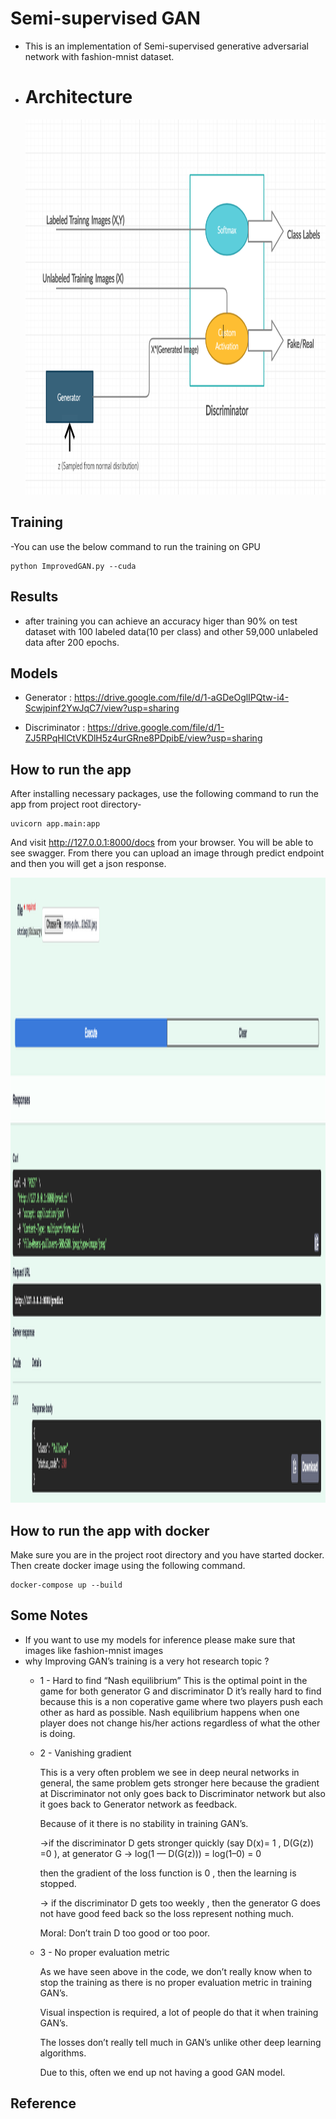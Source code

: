# Semi-supervised GAN

- This is an implementation of Semi-supervised generative adversarial network with fashion-mnist dataset.
- # Architecture
  <img src="https://github.com/ahmedkotb98/Semi-Supervised-Gan/blob/main/images/architecture.png" width="600" height="600" />

## Training

-You can use the below command to run the training on GPU
```
python ImprovedGAN.py --cuda
```

## Results

- after training you can achieve an accuracy higer than 90% on test dataset with 100 labeled data(10 per class) and other 59,000 unlabeled data after 200 epochs.

## Models

- Generator : https://drive.google.com/file/d/1-aGDeOglIPQtw-i4-Scwjpinf2YwJqC7/view?usp=sharing

- Discriminator : https://drive.google.com/file/d/1-ZJ5RPqHlCtVKDlH5z4urGRne8PDpibE/view?usp=sharing

## How to run the app

After installing necessary packages, use the following command to run the app from project root directory-
  
```
uvicorn app.main:app
```
And visit http://127.0.0.1:8000/docs from your browser. You will be able to see swagger. From there you can upload an image through predict endpoint and then you will get a json response.

<img src="https://github.com/ahmedkotb98/Semi-Supervised-Gan/blob/main/images/api_docs.png" width="1000" height="1000" />

## How to run the app with docker

Make sure you are in the project root directory and you have started docker. Then create docker image using the following command.

```
docker-compose up --build
```

## Some Notes

- If you want to use my models for inference please make sure that images like fashion-mnist images
- why Improving GAN’s training is a very hot research topic ? 
    - 1 - Hard to find “Nash equilibrium”
    This is the optimal point in the game for both generator G and discriminator D
    it’s really hard to find because this is a non coperative game where two players push each other as hard as possible.
    Nash equilibrium happens when one player does not change his/her actions regardless of what the other is doing.
    - 2 -  Vanishing gradient

        This is a very often problem we see in deep neural networks in general, the same problem gets stronger here because the gradient at Discriminator not only goes back to Discriminator network but also it goes back to Generator network as feedback.

        Because of it there is no stability in training GAN’s.

        →if the discriminator D gets stronger quickly (say D(x)= 1 , D(G(z)) =0 ), at generator G → log(1 — D(G(z))) = log(1–0) = 0 

        then the gradient of the loss function is 0 , then the learning is stopped.

        → if the discriminator D gets too weekly , then the generator G does not have good feed back so the loss represent nothing much.

        Moral: Don’t train D too good or too poor.
     
    - 3 - No proper evaluation metric

        As we have seen above in the code, we don’t really know when to stop the training as there is no proper evaluation metric in training GAN’s.

        Visual inspection is required, a lot of people do that it when training GAN’s.

        The losses don’t really tell much in GAN’s unlike other deep learning algorithms.

        Due to this, often we end up not having a good GAN model.

## Reference


